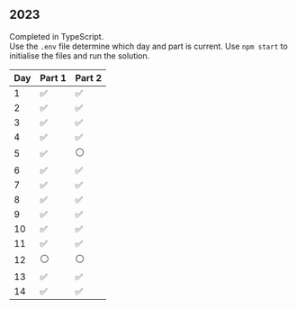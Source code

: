 ## 2023

Completed in TypeScript.
<br>
Use the `.env` file determine which day and part is current. Use `npm start` to initialise the files and run the solution.

| Day         | Part 1       | Part 2          |
| ----------- | ------------ | --------------- |
| 1           | :white_check_mark:    | :white_check_mark:       |
| 2           | :white_check_mark:    | :white_check_mark:       |
| 3           | :white_check_mark:    | :white_check_mark:       |
| 4           | :white_check_mark:    | :white_check_mark:       |
| 5           | :white_check_mark:    | :white_circle:           |
| 6           | :white_check_mark:    | :white_check_mark:       |
| 7           | :white_check_mark:    | :white_check_mark:       |
| 8           | :white_check_mark:    | :white_check_mark:       |
| 9           | :white_check_mark:    | :white_check_mark:       |
| 10           | :white_check_mark:    | :white_check_mark:       |
| 11           | :white_check_mark:    | :white_check_mark:       |
| 12           | :white_circle:    | :white_circle:       |
| 13           | :white_check_mark:    | :white_check_mark:       |
| 14           | :white_check_mark:    | :white_check_mark:       |
